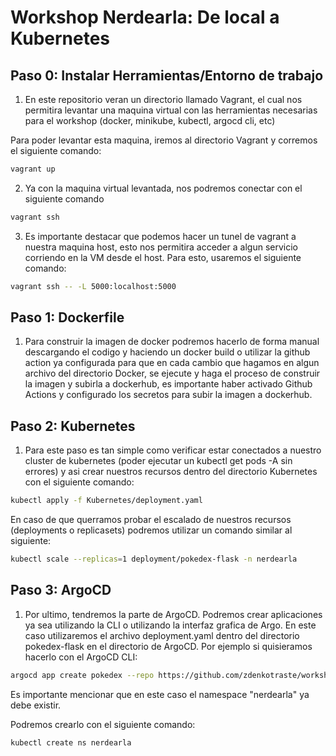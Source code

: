 # Workshop Nerdearla: De local a Kubernetes 

## Paso 0: Instalar Herramientas/Entorno de trabajo

1. En este repositorio veran un directorio llamado Vagrant, el cual nos permitira levantar una maquina virtual con las herramientas necesarias para el workshop (docker, minikube, kubectl, argocd cli, etc)

Para poder levantar esta maquina, iremos al directorio Vagrant y corremos el siguiente comando: 

```bash
vagrant up
```

2. Ya con la maquina virtual levantada, nos podremos conectar con el siguiente comando 

```bash
vagrant ssh 
```

3. Es importante destacar que podemos hacer un tunel de vagrant a nuestra maquina host, esto nos permitira acceder a algun servicio corriendo en la VM desde el host. Para esto, usaremos el siguiente comando:

```bash
vagrant ssh -- -L 5000:localhost:5000
```

## Paso 1: Dockerfile

1. Para construir la imagen de docker podremos hacerlo de forma manual descargando el codigo y haciendo un docker build o utilizar la github action ya configurada para que en cada cambio que hagamos en algun archivo del directorio Docker, se ejecute y haga el proceso de construir la imagen y subirla a dockerhub, es importante haber activado Github Actions y configurado los secretos para subir la imagen a dockerhub. 

## Paso 2: Kubernetes

1. Para este paso es tan simple como verificar estar conectados a nuestro cluster de kubernetes (poder ejecutar un kubectl get pods -A sin errores) y asi crear nuestros recursos dentro del directorio Kubernetes con el siguiente comando:

```bash
kubectl apply -f Kubernetes/deployment.yaml
```

En caso de que querramos probar el escalado de nuestros recursos (deployments o replicasets) podremos utilizar un comando similar al siguiente:

```bash
kubectl scale --replicas=1 deployment/pokedex-flask -n nerdearla 
```


## Paso 3: ArgoCD 

1. Por ultimo, tendremos la parte de ArgoCD. Podremos crear aplicaciones ya sea utilizando la CLI o utilizando la interfaz grafica de Argo. En este caso utilizaremos el archivo deployment.yaml dentro del directorio pokedex-flask en el directorio de ArgoCD. Por ejemplo si quisieramos hacerlo con el ArgoCD CLI: 

```bash
argocd app create pokedex --repo https://github.com/zdenkotraste/workshop-nerdearla --path ArgoCD/pokedex-flask --dest-server https://kubernetes.default.svc --dest-namespace nerdearla
```

Es importante mencionar que en este caso el namespace "nerdearla" ya debe existir. 

Podremos crearlo con el siguiente comando:

```bash
kubectl create ns nerdearla
```
